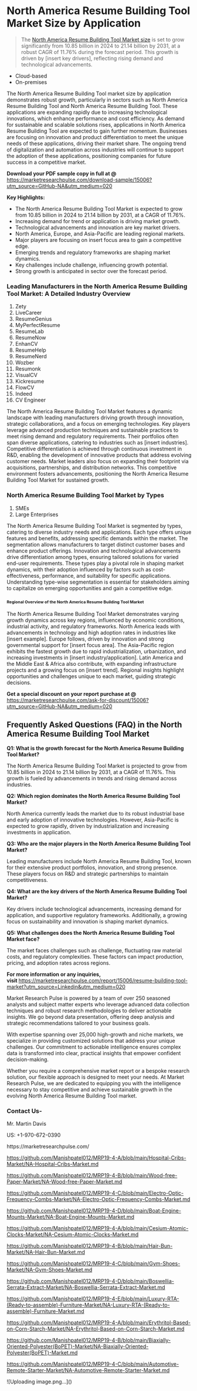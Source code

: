 <h1>North America Resume Building Tool Market&nbsp;Size by Application</h1><blockquote><p>The <a href="https://marketresearchpulse.com/download-sample/15006?utm_source=GitHub-NA&amp;utm_medium=020">North America Resume Building Tool Market size</a> is set to grow significantly from 10.85 billion in 2024 to 21.14 billion by 2031, at a robust CAGR of 11.76% during the forecast period. This growth is driven by [insert key drivers], reflecting rising demand and technological advancements.</p></blockquote><ul><li>Cloud-based<li> On-premises</li></ul><p>The North America Resume Building Tool market size by application demonstrates robust growth, particularly in sectors such as North America Resume Building Tool and North America Resume Building Tool. These applications are expanding rapidly due to increasing technological innovations, which enhance performance and cost efficiency. As demand for sustainable and scalable solutions rises, applications in North America Resume Building Tool are expected to gain further momentum. Businesses are focusing on innovation and product differentiation to meet the unique needs of these applications, driving their market share. The ongoing trend of digitalization and automation across industries will continue to support the adoption of these applications, positioning companies for future success in a competitive market.</p><p><strong>Download your PDF sample copy in full at @ </strong><a href="https://marketresearchpulse.com/download-sample/15006?utm_source=GitHub-NA&amp;utm_medium=020">https://marketresearchpulse.com/download-sample/15006?utm_source=GitHub-NA&amp;utm_medium=020</a></p><p><strong>Key Highlights: </strong></p><ul><li>The North America Resume Building Tool Market is expected to grow from 10.85 billion in 2024 to 21.14 billion by 2031, at a CAGR of 11.76%.</li><li>Increasing demand for trend or application is driving market growth.</li><li>Technological advancements and innovation are key market drivers.</li><li>North America, Europe, and Asia-Pacific are leading regional markets.</li><li>Major players are focusing on insert focus area to gain a competitive edge.</li><li>Emerging trends and regulatory frameworks are shaping market dynamics.</li><li>Key challenges include challenge, influencing growth potential.</li><li>Strong growth is anticipated in sector over the forecast period.</li></ul><h3>Leading Manufacturers in the North America Resume Building Tool Market: A Detailed Industry Overview</h3><ol><li>Zety</li><li>LiveCareer</li><li>ResumeGenius</li><li>MyPerfectResume</li><li>ResumeLab</li><li>ResumeNow</li><li>EnhanCV</li><li>ResumeHelp</li><li>ResumeNerd</li><li>Wozber</li><li>Resumonk</li><li>VisualCV</li><li>Kickresume</li><li>FlowCV</li><li>Indeed</li><li>CV Engineer</li></ol><div class="flex max-w-full flex-col flex-grow"><div class="min-h-8 text-message flex w-full flex-col items-end gap-2 whitespace-normal break-words [.text-message+&amp;]:mt-5" dir="auto" data-message-author-role="assistant" data-message-id="fd8432e4-4910-450d-b182-61b7bfb0a01f" data-message-model-slug="gpt-4o"><div class="flex w-full flex-col gap-1 empty:hidden first:pt-[3px]"><div class="markdown prose w-full break-words dark:prose-invert light"><p>The North America Resume Building Tool Market features a dynamic landscape with leading manufacturers driving growth through innovation, strategic collaborations, and a focus on emerging technologies. Key players leverage advanced production techniques and sustainable practices to meet rising demand and regulatory requirements. Their portfolios often span diverse applications, catering to industries such as [insert industries]. Competitive differentiation is achieved through continuous investment in R&amp;D, enabling the development of innovative products that address evolving customer needs. Market leaders also focus on expanding their footprint via acquisitions, partnerships, and distribution networks. This competitive environment fosters advancements, positioning the North America Resume Building Tool Market for sustained growth.</p></div></div></div></div><h3>North America Resume Building Tool Market by Types</h3><ol><li>SMEs<li> Large Enterprises</li></ol><div class="flex max-w-full flex-col flex-grow"><div class="min-h-8 text-message flex w-full flex-col items-end gap-2 whitespace-normal break-words [.text-message+&amp;]:mt-5" dir="auto" data-message-author-role="assistant" data-message-id="084470be-0bb7-4664-bddf-5156b4f41249" data-message-model-slug="gpt-4o-mini"><div class="flex w-full flex-col gap-1 empty:hidden first:pt-[3px]"><div class="markdown prose w-full break-words dark:prose-invert light"><p>The North America Resume Building Tool Market is segmented by types, catering to diverse industry needs and applications. Each type offers unique features and benefits, addressing specific demands within the market. The segmentation allows manufacturers to target distinct customer bases and enhance product offerings. Innovation and technological advancements drive differentiation among types, ensuring tailored solutions for varied end-user requirements. These types play a pivotal role in shaping market dynamics, with their adoption influenced by factors such as cost-effectiveness, performance, and suitability for specific applications. Understanding type-wise segmentation is essential for stakeholders aiming to capitalize on emerging opportunities and gain a competitive edge.</p></div></div></div></div><h3><span style="font-size: 11px;">Regional Overview of the North America Resume Building Tool Market</span></h3><div class="flex max-w-full flex-col flex-grow"><div class="min-h-8 text-message flex w-full flex-col items-end gap-2 whitespace-normal break-words [.text-message+&amp;]:mt-5" dir="auto" data-message-author-role="assistant" data-message-id="e9038762-ce64-4e30-91c9-9bd413514231" data-message-model-slug="gpt-4o-mini"><div class="flex w-full flex-col gap-1 empty:hidden first:pt-[3px]"><div class="markdown prose w-full break-words dark:prose-invert light"><p>The North America Resume Building Tool Market demonstrates varying growth dynamics across key regions, influenced by economic conditions, industrial activity, and regulatory frameworks. North America leads with advancements in technology and high adoption rates in industries like [insert example]. Europe follows, driven by innovation and strong governmental support for [insert focus area]. The Asia-Pacific region exhibits the fastest growth due to rapid industrialization, urbanization, and increasing investments in [insert industry/application]. Latin America and the Middle East &amp; Africa also contribute, with expanding infrastructure projects and a growing focus on [insert trend]. Regional insights highlight opportunities and challenges unique to each market, guiding strategic decisions.</p></div></div></div></div><p><strong>Get a special discount on your report purchase at @ </strong><a href="https://marketresearchpulse.com/ask-for-discount/15006?utm_source=GitHub-NA&amp;utm_medium=020">https://marketresearchpulse.com/ask-for-discount/15006?utm_source=GitHub-NA&amp;utm_medium=020</a></p><h2>Frequently Asked Questions (FAQ) in the North America Resume Building Tool Market</h2><p><strong>Q1: What is the growth forecast for the North America Resume Building Tool Market?</strong></p><p>The North America Resume Building Tool Market is projected to grow from 10.85 billion in 2024 to 21.14 billion by 2031, at a CAGR of 11.76%. This growth is fueled by advancements in trends and rising demand across industries.</p><p><strong>Q2: Which region dominates the North America Resume Building Tool Market?</strong></p><p>North America currently leads the market due to its robust industrial base and early adoption of innovative technologies. However, Asia-Pacific is expected to grow rapidly, driven by industrialization and increasing investments in application.</p><p><strong>Q3: Who are the major players in the North America Resume Building Tool Market?</strong></p><p>Leading manufacturers include North America Resume Building Tool, known for their extensive product portfolios, innovation, and strong presence. These players focus on R&amp;D and strategic partnerships to maintain competitiveness.</p><p><strong>Q4: What are the key drivers of the North America Resume Building Tool Market?</strong></p><p>Key drivers include technological advancements, increasing demand for application, and supportive regulatory frameworks. Additionally, a growing focus on sustainability and innovation is shaping market dynamics.</p><p><strong>Q5: What challenges does the North America Resume Building Tool Market face?</strong></p><p>The market faces challenges such as challenge, fluctuating raw material costs, and regulatory complexities. These factors can impact production, pricing, and adoption rates across regions.</p><p><strong>For more information or any inquiries, visit&nbsp;</strong><a href="https://marketresearchpulse.com/report/15006/resume-building-tool-market?utm_source=Linkedin&utm_medium=020">https://marketresearchpulse.com/report/15006/resume-building-tool-market?utm_source=Linkedin&utm_medium=020</a></p><p>Market Research Pulse is powered by a team of over 250 seasoned analysts and subject matter experts who leverage advanced data collection techniques and robust research methodologies to deliver actionable insights. We go beyond data presentation, offering deep analysis and strategic recommendations tailored to your business goals.</p><p>With expertise spanning over 25,000 high-growth and niche markets, we specialize in providing customized solutions that address your unique challenges. Our commitment to actionable intelligence ensures complex data is transformed into clear, practical insights that empower confident decision-making.</p><p>Whether you require a comprehensive market report or a bespoke research solution, our flexible approach is designed to meet your needs. At Market Research Pulse, we are dedicated to equipping you with the intelligence necessary to stay competitive and achieve sustainable growth in the evolving North America Resume Building Tool market.</p><h3><strong>Contact Us-</strong></h3><p>Mr. Martin Davis</p><p>US: +1-970-672-0390</p><p>https://marketresearchpulse.com/</p><p><a href="https://github.com/Manishpatel012/MRP19-4-A/blob/main/Hospital-Cribs-Market/NA-Hospital-Cribs-Market.md">https://github.com/Manishpatel012/MRP19-4-A/blob/main/Hospital-Cribs-Market/NA-Hospital-Cribs-Market.md</a></p><p><a href="https://github.com/Manishpatel012/MRP19-4-B/blob/main/Wood-free-Paper-Market/NA-Wood-free-Paper-Market.md">https://github.com/Manishpatel012/MRP19-4-B/blob/main/Wood-free-Paper-Market/NA-Wood-free-Paper-Market.md</a></p><p><a href="https://github.com/Manishpatel012/MRP19-4-C/blob/main/Electro-Optic-Frequency-Combs-Market/NA-Electro-Optic-Frequency-Combs-Market.md">https://github.com/Manishpatel012/MRP19-4-C/blob/main/Electro-Optic-Frequency-Combs-Market/NA-Electro-Optic-Frequency-Combs-Market.md</a></p><p><a href="https://github.com/Manishpatel012/MRP19-4-D/blob/main/Boat-Engine-Mounts-Market/NA-Boat-Engine-Mounts-Market.md">https://github.com/Manishpatel012/MRP19-4-D/blob/main/Boat-Engine-Mounts-Market/NA-Boat-Engine-Mounts-Market.md</a></p><p><a href="https://github.com/Manishpatel012/MRP19-4-A/blob/main/Cesium-Atomic-Clocks-Market/NA-Cesium-Atomic-Clocks-Market.md">https://github.com/Manishpatel012/MRP19-4-A/blob/main/Cesium-Atomic-Clocks-Market/NA-Cesium-Atomic-Clocks-Market.md</a></p><p><a href="https://github.com/Manishpatel012/MRP19-4-B/blob/main/Hair-Bun-Market/NA-Hair-Bun-Market.md">https://github.com/Manishpatel012/MRP19-4-B/blob/main/Hair-Bun-Market/NA-Hair-Bun-Market.md</a></p><p><a href="https://github.com/Manishpatel012/MRP19-4-C/blob/main/Gym-Shoes-Market/NA-Gym-Shoes-Market.md">https://github.com/Manishpatel012/MRP19-4-C/blob/main/Gym-Shoes-Market/NA-Gym-Shoes-Market.md</a></p><p><a href="https://github.com/Manishpatel012/MRP19-4-D/blob/main/Boswellia-Serrata-Extract-Market/NA-Boswellia-Serrata-Extract-Market.md">https://github.com/Manishpatel012/MRP19-4-D/blob/main/Boswellia-Serrata-Extract-Market/NA-Boswellia-Serrata-Extract-Market.md</a></p><p><a href="https://github.com/Manishpatel012/MRP19-4-E/blob/main/Luxury-RTA-(Ready-to-assemble)-Furniture-Market/NA-Luxury-RTA-(Ready-to-assemble)-Furniture-Market.md">https://github.com/Manishpatel012/MRP19-4-E/blob/main/Luxury-RTA-(Ready-to-assemble)-Furniture-Market/NA-Luxury-RTA-(Ready-to-assemble)-Furniture-Market.md</a></p><p><a href="https://github.com/Manishpatel012/MRP19-4-A/blob/main/Erythritol-Based-on-Corn-Starch-Market/NA-Erythritol-Based-on-Corn-Starch-Market.md">https://github.com/Manishpatel012/MRP19-4-A/blob/main/Erythritol-Based-on-Corn-Starch-Market/NA-Erythritol-Based-on-Corn-Starch-Market.md</a></p><p><a href="https://github.com/Manishpatel012/MRP19-4-B/blob/main/Biaxially-Oriented-Polyester(BoPET)-Market/NA-Biaxially-Oriented-Polyester(BoPET)-Market.md">https://github.com/Manishpatel012/MRP19-4-B/blob/main/Biaxially-Oriented-Polyester(BoPET)-Market/NA-Biaxially-Oriented-Polyester(BoPET)-Market.md</a></p><p><a href="https://github.com/Manishpatel012/MRP19-4-C/blob/main/Automotive-Remote-Starter-Market/NA-Automotive-Remote-Starter-Market.md">https://github.com/Manishpatel012/MRP19-4-C/blob/main/Automotive-Remote-Starter-Market/NA-Automotive-Remote-Starter-Market.md</a></p>
![Uploading image.png…]()
